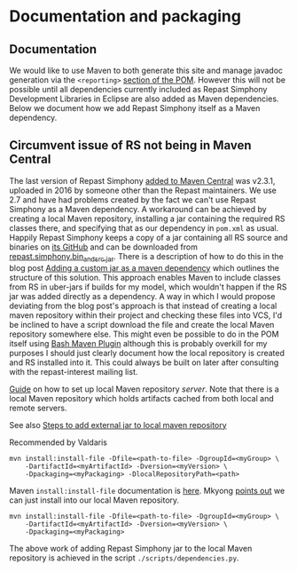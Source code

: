# Documentation and packaging


## Documentation

We would like to use Maven to both generate this site and manage javadoc generation
via the `<reporting>` [section of the POM](https://maven.apache.org/plugins/maven-javadoc-plugin/usage.html). However this will not be possible until all dependencies currently included as
Repast Simphony Development Libraries in Eclipse are also added as Maven dependencies. Below we document how we add Repast Simphony itself as a Maven dependency.

## Circumvent issue of RS not being in Maven Central

The last version of Repast Simphony [added to Maven Central](https://mvnrepository.com/artifact/org.opensimulationsystems.cabsf/repast.simphony.bin_and_src) was v2.3.1, uploaded in 2016 by someone other than the Repast maintainers. We use 2.7 and have had problems created by the fact we can't use Repast Simphony as a Maven dependency. A workaround can be achieved by creating a local Maven repository, installing a jar containing the required RS classes there, and specifying that as our dependency in `pom.xml` as usual. Happily Repast Simphony keeps a copy of a jar containing all RS source and binaries on [its GitHub](https://github.com/Repast/repast.simphony) and can be downloaded from [repast.simphony.bin<sub>and</sub><sub>src.jar</sub>](https://github.com/Repast/repast.simphony/blob/v2.7.0/repast.simphony.bin_and_src/repast.simphony.bin_and_src.jar). There is a description of how to do this in the blog post [Adding a custom jar as a maven dependency](https://blog.valdaris.com/post/custom-jar/) which outlines the structure of this solution. This approach enables Maven to include classes from RS in uber-jars if builds for my model, which wouldn't happen if the RS jar was added directly as a dependency. A way in which I would propose deviating from the blog post's approach is that instead of creating a local maven repository within their project and checking these files into VCS, I'd be inclined to have a script download the file and create the local Maven repository somewhere else. This might even be possible to do in the POM itself using  [Bash Maven Plugin](https://stackoverflow.com/questions/8433652) although this is probably overkill for my purposes I should just clearly document how the local repository is created and RS installed into it. This could always be built on later after consulting with the repast-interest mailing list.

[Guide](https://www.theserverside.com/news/1364121/Setting-Up-a-Maven-Repository) on how to set up local Maven repository *server*. Note that there is a local Maven repository which holds artifacts cached from both local and remote servers.

See also [Steps to add external jar to local maven repository](https://www.testingtools.co/maven/steps-to-add-external-jar-to-local-maven-repository)

Recommended by Valdaris

    mvn install:install-file -Dfile=<path-to-file> -DgroupId=<myGroup> \
        -DartifactId=<myArtifactId> -Dversion=<myVersion> \
        -Dpackaging=<myPackaging> -DlocalRepositoryPath=<path>

Maven `install:install-file` documentation is [here](https://maven.apache.org/plugins/maven-install-plugin/install-file-mojo.html).
Mkyong [points out](https://mkyong.com/maven/how-to-include-library-manully-into-maven-local-repository) we can just install into our local Maven repository.

    mvn install:install-file -Dfile=<path-to-file> -DgroupId=<myGroup> \
    	-DartifactId=<myArtifactId> -Dversion=<myVersion> \
    	-Dpackaging=<myPackaging>

The above work of adding Repast Simphony jar to the local Maven repository is achieved in the script
`./scripts/dependencies.py`.
